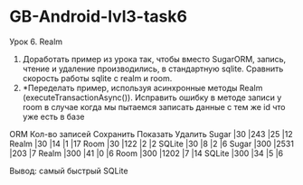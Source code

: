 # GB-Android-lvl3-task6
Урок 6. Realm
1. Доработать пример из урока так, чтобы вместо SugarORM, запись, чтение и удаление производились, в стандартную sqlite. Сравнить скорость работы sqlite с realm и room.
2. *Переделать пример, используя асинхронные методы Realm (executeTransactionAsync()). Исправить ошибку в методе записи у room в случае когда мы пытаемся записать данные с тем же id что уже есть в базе

ORM     Кол-во записей	Сохранить	Показать	Удалить
Sugar	  |30	            |243	    |25	      |12
Realm	  |30	            |14	      |1	      |17
Room	  |30	            |122	    |2	      |2
SQLite  |30	            |8	      |2	      |6
Sugar	  |300	          |2531	    |203	    |7
Realm	  |300	          |41	      |0	      |6
Room	  |300	          |1202	    |7	      |14
SQLite	|300	          |34	      |5	      |6

Вывод: самый быстрый SQLite

